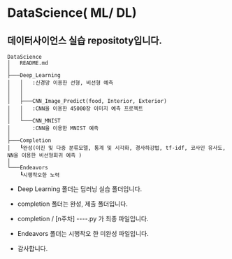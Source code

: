 # DataScience( ML/ DL)
## 데이터사이언스 실습 repositoty입니다.
```
DataScience
│   README.md
│    
├───Deep_Learning
│   │   :신경망 이용한 선형, 비선형 예측
│   │
│   │
│   ├───CNN_Image_Predict(food, Interior, Exterior)
│   │   :CNN을 이용한 45000장 이미지 예측 프로젝트
│   │
│   └───CNN_MNIST
│       :CNN을 이용한 MNIST 예측
│   
├───Completion
│   ┖완성(이진 및 다중 분류모델, 통계 및 시각화, 경사하강법, tf-idf, 코사인 유사도, NN을 이용한 비선형회귀 예측 )
│
└───Endeavors
    ┖시행착오한 노력
```

- Deep Learning 폴더는 딥러닝 실습 폴더입니다.

- completion 폴더는 완성, 제출 폴더입니다.
- completion / [n주차] ----.py 가 최종 파일입니다.

- Endeavors 폴더는 시행착오 한 미완성 파일입니다.

- 감사합니다.
